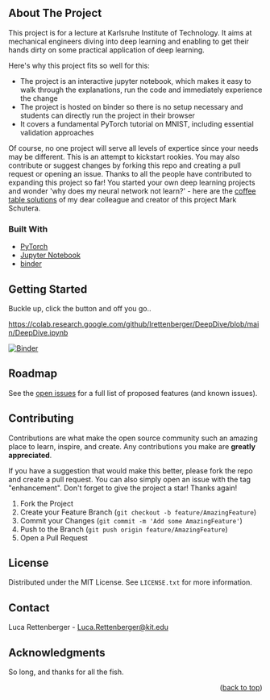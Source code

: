 <div id="top"></div>


<!-- ABOUT THE PROJECT -->
## About The Project

This project is for a lecture at Karlsruhe Institute of Technology. It aims at mechanical engineers diving into deep learning and enabling to get their hands dirty on some practical application of deep learning. 

Here's why this project fits so well for this:
* The project is an interactive jupyter notebook, which makes it easy to walk through the explanations, run the code and immediately experience the change
* The project is hosted on binder so there is no setup necessary and students can directly run the project in their browser
* It covers a fundamental PyTorch tutorial on MNIST, including essential validation approaches

Of course, no one project will serve all levels of expertice since your needs may be different. This is an attempt to kickstart rookies. You may also contribute or suggest changes by forking this repo and creating a pull request or opening an issue. Thanks to all the people have contributed to expanding this project so far! You started your own deep learning projects and wonder 'why does my neural network not learn?' - here are the [coffee table solutions](https://www.amazon.de/dp/B09QRGWWZP) of my dear colleague and creator of this project Mark Schutera.


### Built With

* [PyTorch](https://pytorch.org/)
* [Jupyter Notebook](https://jupyter.org/)
* [binder](https://mybinder.org/)



<!-- GETTING STARTED -->
## Getting Started

Buckle up, click the button and off you go..

https://colab.research.google.com/github/lrettenberger/DeepDive/blob/main/DeepDive.ipynb

[![Binder](https://mybinder.org/badge_logo.svg)](https://mybinder.org/v2/gh/lrettenberger/DeepDive/HEAD?labpath=DeepDive.ipynb
)


<!-- ROADMAP -->
## Roadmap

See the [open issues](https://github.com/othneildrew/Best-README-Template/issues) for a full list of proposed features (and known issues).



<!-- CONTRIBUTING -->
## Contributing

Contributions are what make the open source community such an amazing place to learn, inspire, and create. Any contributions you make are **greatly appreciated**.

If you have a suggestion that would make this better, please fork the repo and create a pull request. You can also simply open an issue with the tag "enhancement".
Don't forget to give the project a star! Thanks again!

1. Fork the Project
2. Create your Feature Branch (`git checkout -b feature/AmazingFeature`)
3. Commit your Changes (`git commit -m 'Add some AmazingFeature'`)
4. Push to the Branch (`git push origin feature/AmazingFeature`)
5. Open a Pull Request



<!-- LICENSE -->
## License

Distributed under the MIT License. See `LICENSE.txt` for more information.




<!-- CONTACT -->
## Contact

Luca Rettenberger - Luca.Rettenberger@kit.edu


<!-- ACKNOWLEDGMENTS -->
## Acknowledgments

So long, and thanks for all the fish.

<p align="right">(<a href="#top">back to top</a>)</p>

